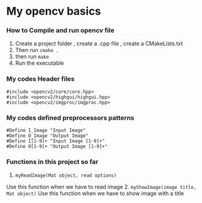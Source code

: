 # My opencv basics

### How to Compile and run opencv file

1. Create a project folder , create a .cpp file , create a CMakeLists.txt
2. Then run `cmake .`
3. then run `make`
4. Run the executable


### My codes Header files
`#include <opencv2/core/core.hpp>`<br>
`#include <opencv2/highgui/highgui.hpp>`<br>
`#include <opencv2/imgproc/imgproc.hpp>`<br>

### My codes defined preprocessors patterns
`#Define I_Image "Input Image"`<br>
`#Define O_Image "Output Image"`<br>
`#Define I[1-9]+ "Input Image [1-9]+"`<br>
`#Define O[1-9]+ "Output Image [1-9]+"`<br>

### Functions in this project so far

1. `myReadImage(Mat object, read options)`

  Use this function when we have to read image
2. `myShowImage(image title, Mat object)`
  Use this function when we have to show image with a title
